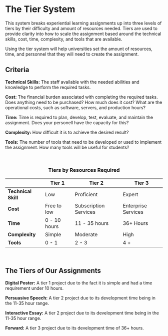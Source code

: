 # The Tier System

This system breaks experiential learning assignments up into three levels of tiers by their difficulty and amount of resources needed. Tiers are used to provide clarity into how to scale the assignment based around the technical skills, cost, time, complexity, and tools that are available.

Using the tier system will help universities set the amount of resources, time, and personnel that they will need to create the assignment.

## Criteria

**Technical Skills:**
The staff available with the needed abilities and knowledge to perform the required tasks.

**Cost:**
The financial burden associated with completing the required tasks. Does anything need to be purchased? How much does it cost? What are the operational costs, such as software, servers, and production hours?

**Time:**
Time is required to plan, develop, test, evaluate, and maintain the assignment. Does your personell have the capacity for this?

**Complexity:**
How difficult it is to achieve the desired result?

**Tools:**
The number of tools that need to be developed or used to implement the assignment. How many tools will be useful for students?

</br>

### <center>Tiers by Resources Required

|  | **Tier 1** | **Tier 2** | **Tier 3** |
| --- | --- | --- | --- |
| **Technical Skill** | Low | Proficient | Expert |
| **Cost** | Free to low | Subscription Services | Enterprise Services |
| **Time** | 0 - 10 hours | 11 - 35 hours | 36+ Hours |
| **Complexity** | Simple | Moderate | High |
| **Tools** | 0 - 1 | 2 - 3 | 4 + |
</br>

## <left> The Tiers of Our Assignments

**Digital Poster:**
  A tier 1 project due to the fact it is simple and had a time requirement under 10 hours.

**Persuasive Speech:**
A tier 2 project due to its development time being in the 11-35 hour range.

**Interactive Essay:**
A tier 2 project due to its development time being in the 11-35 hour range.

**Forward:**
 A tier 3 project due to its development time of 36+ hours.
